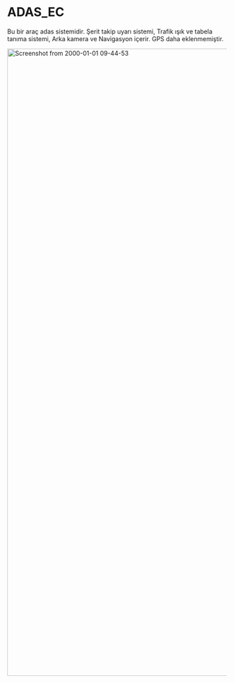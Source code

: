 # ADAS_EC
Bu bir araç adas sistemidir. Şerit takip uyarı sistemi, Trafik ışık ve tabela tanıma sistemi, Arka kamera ve Navigasyon içerir. GPS daha eklenmemiştir. 

<img width="2560" height="1440" alt="Screenshot from 2000-01-01 09-44-53" src="https://github.com/user-attachments/assets/bb049530-285f-4ea1-9d62-df04882e16bd" />

